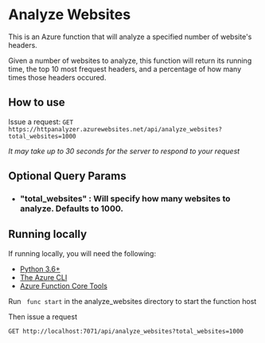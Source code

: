 # Analyze Websites
This is an Azure function that will analyze a specified number of website's headers. 

Given a number of websites to analyze, this function will return its running time, the top 10 most frequest headers, and a percentage of how many times those headers occured.

## How to use
Issue a request: ```GET https://httpanalyzer.azurewebsites.net/api/analyze_websites?total_websites=1000```

*It may take up to 30 seconds for the server to respond to your request*


## Optional Query Params
- ### "total_websites" : Will specify how many websites to analyze. Defaults to 1000.


## Running locally
If running locally, you will need the following:

- [Python 3.6+](https://www.python.org/)
- [The Azure CLI](https://docs.microsoft.com/en-us/cli/azure/install-azure-cli)
- [Azure Function Core Tools](https://docs.microsoft.com/en-us/azure/azure-functions/functions-run-local?tabs=macos%2Ccsharp%2Cbash#v2)


Run ``` func start``` in the analyze_websites directory to start the function host 

Then issue a request

```GET http://localhost:7071/api/analyze_websites?total_websites=1000 ```